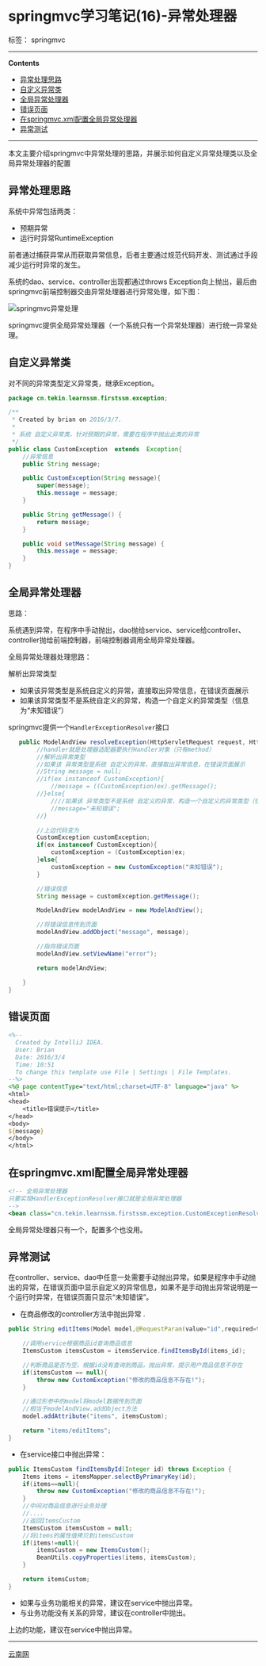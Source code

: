 ﻿# springmvc学习笔记(16)-异常处理器

标签： springmvc

---

**Contents**

  - [异常处理思路](#异常处理思路)
  - [自定义异常类](#自定义异常类)
  - [全局异常处理器](#全局异常处理器)
  - [错误页面](#错误页面)
  - [在springmvc.xml配置全局异常处理器](#在springmvcxml配置全局异常处理器)
  - [异常测试](#异常测试)



---


本文主要介绍springmvc中异常处理的思路，并展示如何自定义异常处理类以及全局异常处理器的配置


## 异常处理思路

系统中异常包括两类：

- 预期异常
- 运行时异常RuntimeException

前者通过捕获异常从而获取异常信息，后者主要通过规范代码开发、测试通过手段减少运行时异常的发生。

系统的dao、service、controller出现都通过throws Exception向上抛出，最后由springmvc前端控制器交由异常处理器进行异常处理，如下图：

![springmvc异常处理](http://7xph6d.com1.z0.glb.clouddn.com/springmvc_%E5%BC%82%E5%B8%B8%E5%A4%84%E7%90%86.png)

springmvc提供全局异常处理器（一个系统只有一个异常处理器）进行统一异常处理。


## 自定义异常类

对不同的异常类型定义异常类，继承Exception。

```java
package cn.tekin.learnssm.firstssm.exception;

/**
 * Created by brian on 2016/3/7.
 *
 * 系统 自定义异常类，针对预期的异常，需要在程序中抛出此类的异常
 */
public class CustomException  extends  Exception{
    //异常信息
    public String message;

    public CustomException(String message){
        super(message);
        this.message = message;
    }

    public String getMessage() {
        return message;
    }

    public void setMessage(String message) {
        this.message = message;
    }
}
```

## 全局异常处理器

思路：

系统遇到异常，在程序中手动抛出，dao抛给service、service给controller、controller抛给前端控制器，前端控制器调用全局异常处理器。

全局异常处理器处理思路：

解析出异常类型

- 如果该异常类型是系统自定义的异常，直接取出异常信息，在错误页面展示
- 如果该异常类型不是系统自定义的异常，构造一个自定义的异常类型（信息为“未知错误”）

springmvc提供一个`HandlerExceptionResolver`接口


```java
   public ModelAndView resolveException(HttpServletRequest request, HttpServletResponse response, Object handler, Exception ex) {
        //handler就是处理器适配器要执行Handler对象（只有method）
        //解析出异常类型
        //如果该 异常类型是系统 自定义的异常，直接取出异常信息，在错误页面展示
        //String message = null;
        //if(ex instanceof CustomException){
			//message = ((CustomException)ex).getMessage();
        //}else{
			////如果该 异常类型不是系统 自定义的异常，构造一个自定义的异常类型（信息为“未知错误”）
			//message="未知错误";
        //}

        //上边代码变为
        CustomException customException;
        if(ex instanceof CustomException){
            customException = (CustomException)ex;
        }else{
            customException = new CustomException("未知错误");
        }

        //错误信息
        String message = customException.getMessage();

        ModelAndView modelAndView = new ModelAndView();

        //将错误信息传到页面
        modelAndView.addObject("message", message);

        //指向错误页面
        modelAndView.setViewName("error");

        return modelAndView;

    }
}
```

## 错误页面

```jsp
<%--
  Created by IntelliJ IDEA.
  User: Brian
  Date: 2016/3/4
  Time: 10:51
  To change this template use File | Settings | File Templates.
--%>
<%@ page contentType="text/html;charset=UTF-8" language="java" %>
<html>
<head>
    <title>错误提示</title>
</head>
<body>
${message}
</body>
</html>
```

## 在springmvc.xml配置全局异常处理器

```xml
<!-- 全局异常处理器
只要实现HandlerExceptionResolver接口就是全局异常处理器
-->
<bean class="cn.tekin.learnssm.firstssm.exception.CustomExceptionResolver"></bean>
```

全局异常处理器只有一个，配置多个也没用。



## 异常测试

在controller、service、dao中任意一处需要手动抛出异常。如果是程序中手动抛出的异常，在错误页面中显示自定义的异常信息，如果不是手动抛出异常说明是一个运行时异常，在错误页面只显示“未知错误”。

- 在商品修改的controller方法中抛出异常 .

```java
public String editItems(Model model,@RequestParam(value="id",required=true) Integer items_id)throws Exception {

    //调用service根据商品id查询商品信息
    ItemsCustom itemsCustom = itemsService.findItemsById(items_id);

    //判断商品是否为空，根据id没有查询到商品，抛出异常，提示用户商品信息不存在
    if(itemsCustom == null){
		throw new CustomException("修改的商品信息不存在!");
    }

    //通过形参中的model将model数据传到页面
    //相当于modelAndView.addObject方法
    model.addAttribute("items", itemsCustom);

    return "items/editItems";
}
```

- 在service接口中抛出异常：

```java
public ItemsCustom findItemsById(Integer id) throws Exception {
    Items items = itemsMapper.selectByPrimaryKey(id);
    if(items==null){
        throw new CustomException("修改的商品信息不存在!");
    }
    //中间对商品信息进行业务处理
    //....
    //返回ItemsCustom
    ItemsCustom itemsCustom = null;
    //将items的属性值拷贝到itemsCustom
    if(items!=null){
        itemsCustom = new ItemsCustom();
        BeanUtils.copyProperties(items, itemsCustom);
    }

    return itemsCustom;
}
```


- 如果与业务功能相关的异常，建议在service中抛出异常。
- 与业务功能没有关系的异常，建议在controller中抛出。

上边的功能，建议在service中抛出异常。



----

[云南网](http://www.yunnan.ws/)
